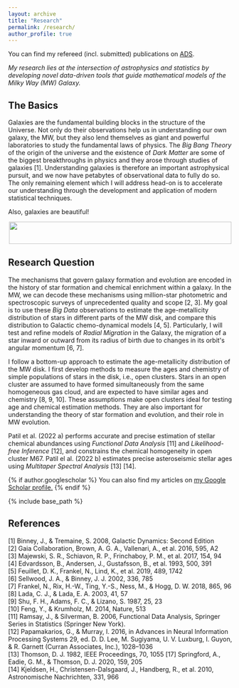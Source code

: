 ```yaml
---
layout: archive
title: "Research"
permalink: /research/
author_profile: true
---
```


You can find my refereed (incl. submitted) publications on [ADS](https://ui.adsabs.harvard.edu/public-libraries/7Ek22n9ERuaEYfrwLQfFCA).

*My research lies at the intersection of astrophysics and statistics by developing novel data-driven tools that guide mathematical models of the Milky Way (MW) Galaxy.*

The Basics
----------
Galaxies are the fundamental building blocks in the structure of the Universe. Not only do their observations help us in understanding our own galaxy, the MW, but they also lend themselves as giant and powerful laboratories to study the fundamental laws of physics. The *Big Bang Theory* of the origin of the universe and the existence of *Dark Matter* are some of the biggest breakthroughs in physics and they arose through studies of galaxies [1]. Understanding galaxies is therefore an important astrophysical pursuit, and we now have petabytes of observational data to fully do so.  The only remaining element which I will address head-on is to accelerate our understanding through the development and application of modern statistical techniques.

Also, galaxies are beautiful!

<p align="center">
  <img width="500" height="50" src="https://aaryapatil.github.io/images/galaxy.jpg">
</p>

Research Question
-----------------
The mechanisms that govern galaxy formation and evolution are encoded in the history of star formation and chemical enrichment within a galaxy. In the MW, we can decode these mechanisms using million-star photometric and spectroscopic surveys of unprecedented quality and scope [2, 3]. My goal is to use these *Big Data* observations to estimate the age-metallicity distribution of stars in different parts of the MW disk, and compare this distribution to Galactic chemo-dynamical models [4, 5]. Particularly, I will test and refine models of *Radial Migration* in the Galaxy, the migration of a star inward or outward from its radius of birth due to changes in its orbit's angular momentum [6, 7].

I follow a bottom-up approach to estimate the age-metallicity distribution of the MW disk. I first develop methods to measure the ages and chemistry of simple populations of stars in the disk, i.e., open clusters. Stars in an open cluster are assumed to have formed simultaneously from the same homogeneous gas cloud, and are expected to have similar ages and chemistry [8, 9, 10]. These assumptions make open clusters ideal for testing age and chemical estimation methods. They are also important for understanding the theory of star formation and evolution, and their role in MW evolution.

Patil et al. (2022 a) performs accurate and precise estimation of stellar chemical abundances using *Functional Data Analysis* [11] and *Likelihood-free Inference* [12], and constrains the chemical homogeneity in open cluster M67. Patil el al. (2022 b) estimates precise asteroseismic stellar ages using *Multitaper Spectral Analysis* [13] [14].


{% if author.googlescholar %}
  You can also find my articles on <u><a href="{{author.googlescholar}}">my Google Scholar profile</a>.</u>
{% endif %}

{% include base_path %}

References
----------
[1] Binney, J., & Tremaine, S. 2008, Galactic Dynamics: Second Edition\
[2] Gaia Collaboration, Brown, A. G. A., Vallenari, A., et al. 2016, 595, A2\
[3] Majewski, S. R., Schiavon, R. P., Frinchaboy, P. M., et al. 2017, 154, 94\
[4] Edvardsson, B., Andersen, J., Gustafsson, B., et al. 1993, 500, 391\
[5] Feuillet, D. K., Frankel, N., Lind, K., et al. 2019, 489, 1742\
[6] Sellwood, J. A., & Binney, J. J. 2002, 336, 785\
[7] Frankel, N., Rix, H.-W., Ting, Y.-S., Ness, M., & Hogg, D. W. 2018, 865, 96\
[8] Lada, C. J., & Lada, E. A. 2003, 41, 57\
[9] Shu, F. H., Adams, F. C., & Lizano, S. 1987, 25, 23\
[10] Feng, Y., & Krumholz, M. 2014, Nature, 513\
[11] Ramsay, J., & Silverman, B. 2006, Functional Data Analysis, Springer Series in Statistics (Springer New York).\
[12] Papamakarios, G., & Murray, I. 2016, in Advances in Neural Information Processing Systems 29, ed. D. D. Lee, M. Sugiyama, U. V. Luxburg, I. Guyon, & R. Garnett (Curran Associates, Inc.), 1028–1036\
[13] Thomson, D. J. 1982, IEEE Proceedings, 70, 1055 [17] Springford, A., Eadie, G. M., & Thomson, D. J. 2020, 159, 205\
[14] Kjeldsen, H., Christensen-Dalsgaard, J., Handberg, R., et al. 2010, Astronomische Nachrichten, 331, 966